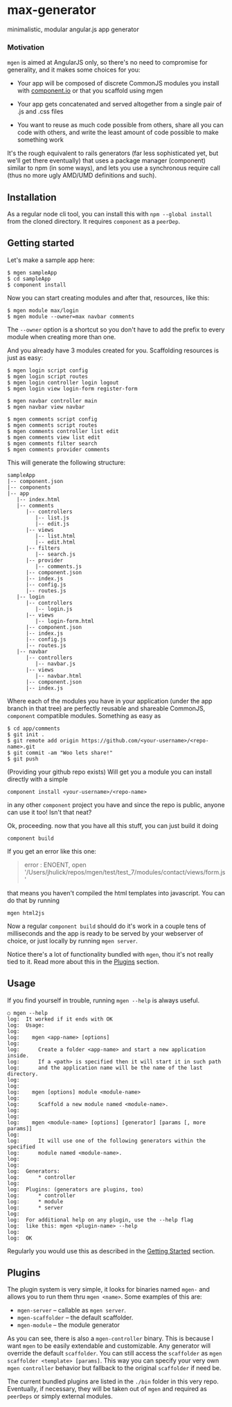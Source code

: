 # max-generator
minimalistic, modular angular.js app generator

### Motivation

`mgen` is aimed at AngularJS only, so there's no need to compromise for generality, and it makes some choices for you:

* Your app will be composed of discrete CommonJS modules you install with [component.io](https://github.com/component) or that you scaffold using mgen

* Your app gets concatenated and served altogether from a single pair of .js and .css files

* You want to reuse as much code possible from others, share all you can code with others, and write the least amount of code possible to make something work

It's the rough equivalent to rails generators (far less sophisticated yet, but we'll get there eventually) that uses a package manager (component) similar to npm (in some ways), and lets you use a synchronous require call (thus no more ugly AMD/UMD definitions and such).

## Installation 
As a regular node cli tool, you can install this with `npm --global install` from the cloned directory. It requires `component` as a `peerDep`.

## Getting started

Let's make a sample app here:

```
$ mgen sampleApp
$ cd sampleApp
$ component install
```

Now you can start creating modules and after that, resources, like this:

```
$ mgen module max/login
$ mgen module --owner=max navbar comments
```

The `--owner` option is a shortcut so you don't have to add the prefix to every module when creating more than one.

And you already have 3 modules created for you. Scaffolding resources is just as easy:

```
$ mgen login script config
$ mgen login script routes
$ mgen login controller login logout
$ mgen login view login-form register-form

$ mgen navbar controller main
$ mgen navbar view navbar

$ mgen comments script config
$ mgen comments script routes
$ mgen comments controller list edit
$ mgen comments view list edit
$ mgen comments filter search
$ mgen comments provider comments
```

This will generate the following structure:

```
sampleApp
|-- component.json
|-- components
|-- app
   |-- index.html
   |-- comments
      |-- controllers
         |-- list.js
         |-- edit.js
      |-- views
         |-- list.html
         |-- edit.html
      |-- filters
         |-- search.js
      |-- provider
         |-- comments.js
      |-- component.json
      |-- index.js
      |-- config.js
      |-- routes.js
   |-- login
      |-- controllers
         |-- login.js
      |-- views
         |-- login-form.html
      |-- component.json
      |-- index.js
      |-- config.js
      |-- routes.js
   |-- navbar
      |-- controllers
         |-- navbar.js
      |-- views
         |-- navbar.html
      |-- component.json
      |-- index.js

```

Where each of the modules you have in your application (under the app branch in that tree) are perfectly reusable and shareable CommonJS, `component` compatible modules. Something as easy as 

```
$ cd app/comments
$ git init .
$ git remote add origin https://github.com/<your-username>/<repo-name>.git
$ git commit -am "Woo lets share!"
$ git push
```

(Providing your github repo exists) Will get you a module you can install directly with a simple

```
component install <your-username>/<repo-name>
```

in any other `component` project you have and since the repo is public, anyone can use it too! Isn't that neat?

Ok, proceeding. now that you have all this stuff, you can just build it doing

```
component build
```

If you get an error like this one:
> error : ENOENT, open '/Users/jhulick/repos/mgen/test/test_7/modules/contact/views/form.js'

that means you haven't compiled the html templates into javascript. You can do that by running

```
mgen html2js
```

Now a regular `component build` should do it's work in a couple tens of milliseconds and the app is ready to be served by your webserver of choice, or just locally by running `mgen server`.

Notice there's a lot of functionality bundled with `mgen`, thou it's not really tied to it. Read more about this in the [Plugins](#plugins) section.

## Usage
If you find yourself in trouble, running `mgen --help` is always useful.

```
○ mgen --help
log:  It worked if it ends with OK
log:  Usage:
log:
log:    mgen <app-name> [options]
log:
log:      Create a folder <app-name> and start a new application inside.
log:      If a <path> is specified then it will start it in such path
log:      and the application name will be the name of the last directory.
log:
log:
log:    mgen [options] module <module-name>
log:
log:      Scaffold a new module named <module-name>.
log:
log:
log:    mgen <module-name> [options] [generator] [params [, more params]]
log:
log:      It will use one of the following generators within the specified
log:      module named <module-name>.
log:
log:
log:  Generators:
log:      * controller
log:
log:  Plugins: (generators are plugins, too)
log:      * controller
log:      * module
log:      * server
log:
log:  For additional help on any plugin, use the --help flag
log:  like this: mgen <plugin-name> --help
log:
log:  OK

```

Regularly you would use this as described in the [Getting Started](#getting-started) section.

## Plugins
The plugin system is very simple, it looks for binaries named `mgen-` and allows you to run them thru `mgen <name>`. Some examples of this are:

* `mgen-server` – callable as `mgen server`.
* `mgen-scaffolder` – the default scaffolder.
* `mgen-module` – the module generator

As you can see, there is also a `mgen-controller` binary. This is because  I want `mgen` to be easily extendable and customizable. Any generator will override the default `scaffolder`. You can still access the `scaffolder` as `mgen scaffolder <template> [params]`. This way you can specify your very own `mgen controller` behavior but fallback to the original `scaffolder` if need be.

The current bundled plugins are listed in the `./bin` folder in this very repo. Eventually, if necessary, they will be taken out of `mgen` and required as `peerDeps` or simply external modules.

